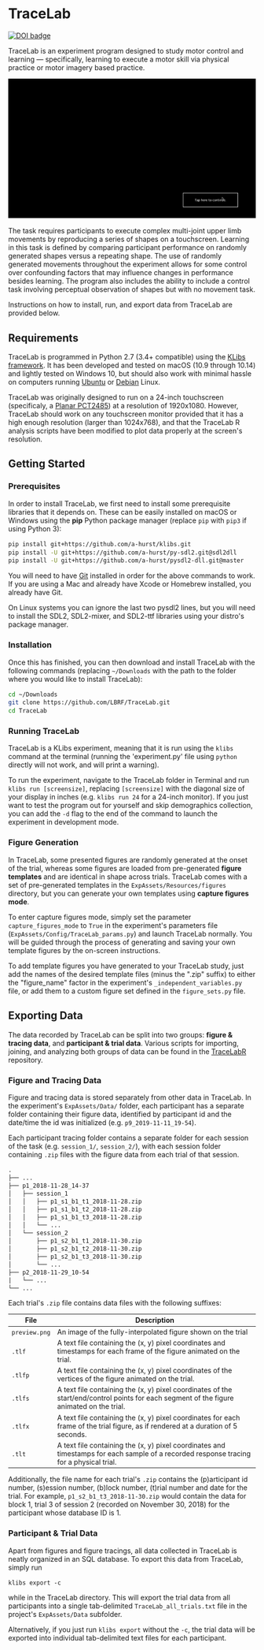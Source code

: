 # TraceLab

[![DOI badge](https://img.shields.io/badge/doi-10.1016/j.bbr.2018.10.030-green.svg)](https://doi.org/10.1016/j.bbr.2018.10.030) 

TraceLab is an experiment program designed to study motor control and learning — specifically, learning to execute a motor skill via physical practice or motor imagery based practice.

![tracelab_animation](tracelab_heart.gif)

The task requires participants to execute complex multi-joint upper limb movements by reproducing a series of shapes on a touchscreen. Learning in this task is defined by comparing participant performance on randomly generated shapes versus a repeating shape. The use of randomly generated movements throughout the experiment allows for some control over confounding factors that may influence changes in performance besides learning. The program also includes the ability to include a control task involving perceptual observation of shapes but with no movement task.

Instructions on how to install, run, and export data from TraceLab are provided below.

## Requirements

TraceLab is programmed in Python 2.7 (3.4+ compatible) using the [KLibs framework](https://github.com/a-hurst/klibs). It has been developed and tested on macOS (10.9 through 10.14) and lightly tested on Windows 10, but should also work with minimal hassle on computers running [Ubuntu](https://www.ubuntu.com/download/desktop) or [Debian](https://www.debian.org/distrib/) Linux.

TraceLab was originally designed to run on a 24-inch touchscreen (specificaly, a [Planar PCT2485](https://www.amazon.com/Planar-PCT2485-Widescreen-Multi-Touch-Monitor/dp/B00DFB8KRQ)) at a resolution of 1920x1080. However, TraceLab should work on any touchscreen monitor provided that it has a high enough resolution (larger than 1024x768), and that the TraceLab R analysis scripts have been modified to plot data properly at the screen's resolution. 

## Getting Started

### Prerequisites

In order to install TraceLab, we first need to install some prerequisite libraries that it depends on. These can be easily installed on macOS or Windows using the **pip** Python package manager (replace `pip` with `pip3` if using Python 3):

```bash
pip install git+https://github.com/a-hurst/klibs.git
pip install -U git+https://github.com/a-hurst/py-sdl2.git@sdl2dll
pip install -U git+https://github.com/a-hurst/pysdl2-dll.git@master
```

You will need to have [Git](https://git-scm.com/downloads) installed in order for the above commands to work. If you are using a Mac and already have Xcode or Homebrew installed, you already have Git.

On Linux systems you can ignore the last two pysdl2 lines, but you will need to install the SDL2, SDL2-mixer, and SDL2-ttf libraries using your distro's package manager.

### Installation

Once this has finished, you can then download and install TraceLab with the following commands (replacing `~/Downloads` with the path to the folder where you would like to install TraceLab):

```bash
cd ~/Downloads
git clone https://github.com/LBRF/TraceLab.git
cd TraceLab
```

### Running TraceLab

TraceLab is a KLibs experiment, meaning that it is run using the `klibs` command at the terminal (running the 'experiment.py' file using `python` directly will not work, and will print a warning).

To run the experiment, navigate to the TraceLab folder in Terminal and run `klibs run [screensize]`,
replacing `[screensize]` with the diagonal size of your display in inches (e.g. `klibs run 24` for a 24-inch monitor). If you just want to test the program out for yourself and skip demographics collection, you can add the `-d` flag to the end of the command to launch the experiment in development mode.


### Figure Generation

In TraceLab, some presented figures are randomly generated at the onset of the trial, whereas some figures are loaded from pre-generated **figure templates** and are identical in shape across trials. TraceLab comes with a set of pre-generated templates in the `ExpAssets/Resources/figures` directory, but you can generate your own templates using **capture figures mode**.

To enter capture figures mode, simply set the parameter `capture_figures_mode` to `True` in the experiment's parameters file (`ExpAssets/Config/TraceLab_params.py`) and launch TraceLab normally. You will be guided through the process of generating and saving your own template figures by the on-screen instructions.

To add template figures you have generated to your TraceLab study, just add the names of the desired template files (minus the ".zip" suffix) to either the "figure_name" factor in the experiment's `_independent_variables.py` file, or add them to a custom figure set defined in the `figure_sets.py` file.


## Exporting Data

The data recorded by TraceLab can be split into two groups: **figure & tracing data**, and **participant & trial data**. Various scripts for importing, joining, and analyzing both groups of data can be found in the [TraceLabR](https://github.com/LBRF/TraceLabR/) repository.

### Figure and Tracing Data

Figure and tracing data is stored separately from other data in TraceLab. In the experiment's `ExpAssets/Data/` folder, each participant has a separate folder containing their figure data, identified by participant id and the date/time the id was initialized (e.g. `p9_2019-11-11_19-54`).

Each participant tracing folder contains a separate folder for each session of the task (e.g. `session_1/`, `session_2/`), with each session folder containing `.zip` files with the figure data from each trial of that session.

```
.
├── ...
├── p1_2018-11-28_14-37
│   ├── session_1
│   │   ├── p1_s1_b1_t1_2018-11-28.zip
│   │   ├── p1_s1_b1_t2_2018-11-28.zip
│   │   ├── p1_s1_b1_t3_2018-11-28.zip
│   │   └── ...
│   └── session_2
│       ├── p1_s2_b1_t1_2018-11-30.zip
│       ├── p1_s2_b1_t2_2018-11-30.zip
│       ├── p1_s2_b1_t3_2018-11-30.zip
│       └── ...
├── p2_2018-11-29_10-54
|   └── ...
└── ...
```
Each trial's `.zip` file contains data files with the following suffixes:

File | Description
--- | ---
`preview.png` | An image of the fully-interpolated figure shown on the trial
`.tlf` | A text file containing the (x, y) pixel coordinates and timestamps for each frame of the figure animated on the trial.
`.tlfp` | A text file containing the (x, y) pixel coordinates of the vertices of the figure animated on the trial.
`.tlfs` | A text file containing the (x, y) pixel coordinates of the start/end/control points for each segment of the figure animated on the trial.
`.tlfx` | A text file containing the (x, y) pixel coordinates for each frame of the trial figure, as if rendered at a duration of 5 seconds.
`.tlt` | A text file containing the (x, y) pixel coordinates and timestamps for each sample of a recorded response tracing for a physical trial.

Additionally, the file name for each trial's `.zip` contains the (p)articipant id number, (s)ession number, (b)lock number, (t)rial number and date for the trial. For example, `p1_s2_b1_t3_2018-11-30.zip` would contain the data for block 1, trial 3 of session 2 (recorded on November 30, 2018) for the participant whose database ID is 1.

### Participant & Trial Data

Apart from figures and figure tracings, all data collected in TraceLab is neatly organized in an SQL database. To export this data from TraceLab, simply run

```
klibs export -c 
```

while in the TraceLab directory. This will export the trial data from all participants into a single tab-delimited `TraceLab_all_trials.txt` file in the project's `ExpAssets/Data` subfolder.

Alternatively, if you just run `klibs export` without the `-c`, the trial data will be exported into individual tab-delimited text files for each participant.